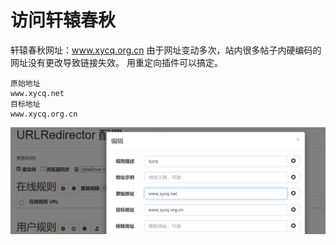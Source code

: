# 访问轩辕春秋
轩辕春秋网址：www.xycq.org.cn
由于网址变动多次，站内很多帖子内硬编码的网址没有更改导致链接失效。
用重定向插件可以搞定。
```
原始地址
www.xycq.net
目标地址
www.xycq.org.cn
```
![alt text](assets/visit_xycq/image.png)